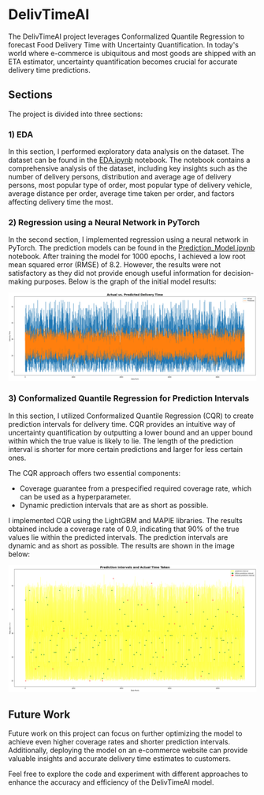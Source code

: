 # DelivTimeAI

The DelivTimeAI project leverages Conformalized Quantile Regression to forecast Food Delivery Time with Uncertainty Quantification. In today's world where e-commerce is ubiquitous and most goods are shipped with an ETA estimator, uncertainty quantification becomes crucial for accurate delivery time predictions.

## Sections

The project is divided into three sections:

### 1) EDA

In this section, I performed exploratory data analysis on the dataset. The dataset can be found in the [EDA.ipynb](EDA.ipynb) notebook. The notebook contains a comprehensive analysis of the dataset, including key insights such as the number of delivery persons, distribution and average age of delivery persons, most popular type of order, most popular type of delivery vehicle, average distance per order, average time taken per order, and factors affecting delivery time the most.

### 2) Regression using a Neural Network in PyTorch

In the second section, I implemented regression using a neural network in PyTorch. The prediction models can be found in the [Prediction_Model.ipynb](Prediction_Model.ipynb) notebook. After training the model for 1000 epochs, I achieved a low root mean squared error (RMSE) of 8.2. However, the results were not satisfactory as they did not provide enough useful information for decision-making purposes. Below is the graph of the initial model results:

![Initial Model Results](initial_model.png)

### 3) Conformalized Quantile Regression for Prediction Intervals

In this section, I utilized Conformalized Quantile Regression (CQR) to create prediction intervals for delivery time. CQR provides an intuitive way of uncertainty quantification by outputting a lower bound and an upper bound within which the true value is likely to lie. The length of the prediction interval is shorter for more certain predictions and larger for less certain ones.

The CQR approach offers two essential components:

- Coverage guarantee from a prespecified required coverage rate, which can be used as a hyperparameter.
- Dynamic prediction intervals that are as short as possible.

I implemented CQR using the LightGBM and MAPIE libraries. The results obtained include a coverage rate of 0.9, indicating that 90% of the true values lie within the predicted intervals. The prediction intervals are dynamic and as short as possible. The results are shown in the image below:

![CQR Results](cqr_result.png)

## Future Work

Future work on this project can focus on further optimizing the model to achieve even higher coverage rates and shorter prediction intervals. Additionally, deploying the model on an e-commerce website can provide valuable insights and accurate delivery time estimates to customers.

Feel free to explore the code and experiment with different approaches to enhance the accuracy and efficiency of the DelivTimeAI model.
